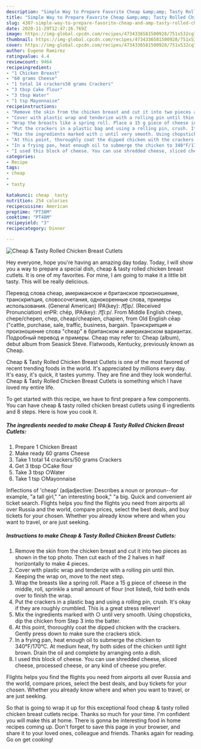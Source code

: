 ```yaml
---
description: "Simple Way to Prepare Favorite Cheap &amp;amp; Tasty Rolled Chicken Breast Cutlets"
title: "Simple Way to Prepare Favorite Cheap &amp;amp; Tasty Rolled Chicken Breast Cutlets"
slug: 4307-simple-way-to-prepare-favorite-cheap-and-amp-tasty-rolled-chicken-breast-cutlets
date: 2020-11-29T12:47:26.769Z
image: https://img-global.cpcdn.com/recipes/4734336581500928/751x532cq70/cheap-tasty-rolled-chicken-breast-cutlets-recipe-main-photo.jpg
thumbnail: https://img-global.cpcdn.com/recipes/4734336581500928/751x532cq70/cheap-tasty-rolled-chicken-breast-cutlets-recipe-main-photo.jpg
cover: https://img-global.cpcdn.com/recipes/4734336581500928/751x532cq70/cheap-tasty-rolled-chicken-breast-cutlets-recipe-main-photo.jpg
author: Eugene Ramirez
ratingvalue: 4.4
reviewcount: 9464
recipeingredient:
- "1 Chicken Breast"
- "60 grams Cheese"
- "1 total 14 crackers50 grams Crackers"
- "3 tbsp Cake flour"
- "3 tbsp Water"
- "1 tsp Mayonnaise"
recipeinstructions:
- "Remove the skin from the chicken breast and cut it into two pieces as shown in the top photo. Then cut each of the 2 halves in half horizontally to make 4 pieces."
- "Cover with plastic wrap and tenderize with a rolling pin until thin. Keeping the wrap on, move to the next step."
- "Wrap the breasts like a spring roll. Place a 15 g piece of cheese in the middle, roll, sprinkle a small amount of flour (not listed), fold both ends over to finish the wrap."
- "Put the crackers in a plastic bag and using a rolling pin, crush. It&#39;s okay if they are roughly crumbled. This is a great stress reliever!"
- "Mix the ingredients marked with ○ until very smooth. Using chopsticks, dip the chicken from Step 3 into the batter."
- "At this point, thoroughly coat the dipped chicken with the crackers. Gently press down to make sure the crackers stick."
- "In a frying pan, heat enough oil to submerge the chicken to 340°F/170°C. At medium heat, fry both sides of the chicken until light brown. Drain the oil and complete by arranging onto a dish."
- "I used this block of cheese. You can use shredded cheese, sliced cheese, processed cheese, or any kind of cheese you prefer."
categories:
- Recipe
tags:
- cheap
- 
- tasty

katakunci: cheap  tasty 
nutrition: 254 calories
recipecuisine: American
preptime: "PT38M"
cooktime: "PT48M"
recipeyield: "3"
recipecategory: Dinner

---
```



![Cheap &amp; Tasty Rolled Chicken Breast Cutlets](https://img-global.cpcdn.com/recipes/4734336581500928/751x532cq70/cheap-tasty-rolled-chicken-breast-cutlets-recipe-main-photo.jpg)

Hey everyone, hope you're having an amazing day today. Today, I will show you a way to prepare a special dish, cheap &amp; tasty rolled chicken breast cutlets. It is one of my favorites. For mine, I am going to make it a little bit tasty. This will be really delicious.

Перевод слова cheap, американское и британское произношение, транскрипция, словосочетания, однокоренные слова, примеры использования. (General American) IPA(key): /t͡ʃip/. (Received Pronunciation) enPR: chēp, IPA(key): /t͡ʃiːp/. From Middle English cheep, chepe/chepen, chep, cheap/cheapien, chapien, from Old English cēap (&#34;cattle, purchase, sale, traffic, business, bargain. Транскрипция и произношение слова &#34;cheap&#34; в британском и американском вариантах. Подробный перевод и примеры. Cheap may refer to: Cheap (album), debut album from Seasick Steve. Flatwoods, Kentucky, previously known as Cheap.

Cheap &amp; Tasty Rolled Chicken Breast Cutlets is one of the most favored of recent trending foods in the world. It's appreciated by millions every day. It's easy, it's quick, it tastes yummy. They are fine and they look wonderful. Cheap &amp; Tasty Rolled Chicken Breast Cutlets is something which I have loved my entire life.


To get started with this recipe, we have to first prepare a few components. You can have cheap &amp; tasty rolled chicken breast cutlets using 6 ingredients and 8 steps. Here is how you cook it.

<!--inarticleads1-->

##### The ingredients needed to make Cheap &amp; Tasty Rolled Chicken Breast Cutlets:

1. Prepare 1 Chicken Breast
1. Make ready 60 grams Cheese
1. Take 1 total 14 crackers/50 grams Crackers
1. Get 3 tbsp ○Cake flour
1. Take 3 tbsp ○Water
1. Take 1 tsp ○Mayonnaise


Inflections of &#39;cheap&#39; (adjadjective: Describes a noun or pronoun--for example, &#34;a tall girl,&#34; &#34;an interesting book,&#34; &#34;a big. Quick and convenient air ticket search. Flights helps you find the flights you need from airports all over Russia and the world, compare prices, select the best deals, and buy tickets for your chosen. Whether you already know where and when you want to travel, or are just seeking. 

<!--inarticleads2-->

##### Instructions to make Cheap &amp; Tasty Rolled Chicken Breast Cutlets:

1. Remove the skin from the chicken breast and cut it into two pieces as shown in the top photo. Then cut each of the 2 halves in half horizontally to make 4 pieces.
1. Cover with plastic wrap and tenderize with a rolling pin until thin. Keeping the wrap on, move to the next step.
1. Wrap the breasts like a spring roll. Place a 15 g piece of cheese in the middle, roll, sprinkle a small amount of flour (not listed), fold both ends over to finish the wrap.
1. Put the crackers in a plastic bag and using a rolling pin, crush. It&#39;s okay if they are roughly crumbled. This is a great stress reliever!
1. Mix the ingredients marked with ○ until very smooth. Using chopsticks, dip the chicken from Step 3 into the batter.
1. At this point, thoroughly coat the dipped chicken with the crackers. Gently press down to make sure the crackers stick.
1. In a frying pan, heat enough oil to submerge the chicken to 340°F/170°C. At medium heat, fry both sides of the chicken until light brown. Drain the oil and complete by arranging onto a dish.
1. I used this block of cheese. You can use shredded cheese, sliced cheese, processed cheese, or any kind of cheese you prefer.


Flights helps you find the flights you need from airports all over Russia and the world, compare prices, select the best deals, and buy tickets for your chosen. Whether you already know where and when you want to travel, or are just seeking. 

So that is going to wrap it up for this exceptional food cheap &amp; tasty rolled chicken breast cutlets recipe. Thanks so much for your time. I'm confident you will make this at home. There is gonna be interesting food in home recipes coming up. Don't forget to save this page in your browser, and share it to your loved ones, colleague and friends. Thanks again for reading. Go on get cooking!

